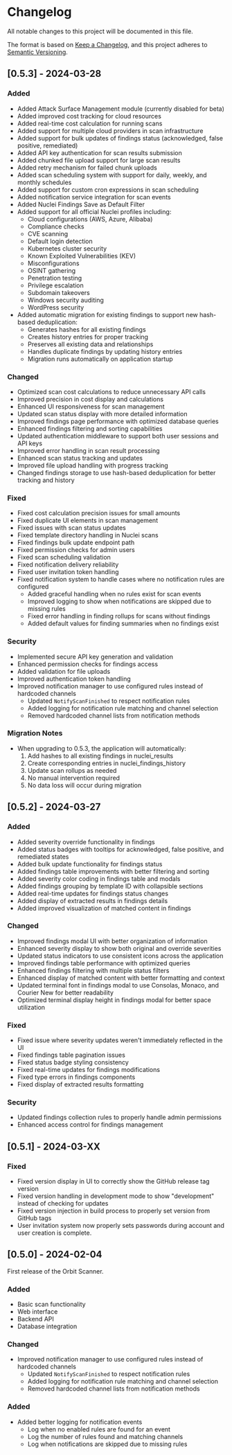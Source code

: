 # Changelog

All notable changes to this project will be documented in this file.

The format is based on [Keep a Changelog](https://keepachangelog.com/en/1.0.0/),
and this project adheres to [Semantic Versioning](https://semver.org/spec/v2.0.0.html).

## [0.5.3] - 2024-03-28

### Added
- Added Attack Surface Management module (currently disabled for beta)
- Added improved cost tracking for cloud resources
- Added real-time cost calculation for running scans
- Added support for multiple cloud providers in scan infrastructure
- Added support for bulk updates of findings status (acknowledged, false positive, remediated)
- Added API key authentication for scan results submission
- Added chunked file upload support for large scan results
- Added retry mechanism for failed chunk uploads
- Added scan scheduling system with support for daily, weekly, and monthly schedules
- Added support for custom cron expressions in scan scheduling
- Added notification service integration for scan events
- Added Nuclei Findings Save as Default Filter
- Added support for all official Nuclei profiles including:
  - Cloud configurations (AWS, Azure, Alibaba)
  - Compliance checks
  - CVE scanning
  - Default login detection
  - Kubernetes cluster security
  - Known Exploited Vulnerabilities (KEV)
  - Misconfigurations
  - OSINT gathering
  - Penetration testing
  - Privilege escalation
  - Subdomain takeovers
  - Windows security auditing
  - WordPress security
- Added automatic migration for existing findings to support new hash-based deduplication:
  - Generates hashes for all existing findings
  - Creates history entries for proper tracking
  - Preserves all existing data and relationships
  - Handles duplicate findings by updating history entries
  - Migration runs automatically on application startup

### Changed
- Optimized scan cost calculations to reduce unnecessary API calls
- Improved precision in cost display and calculations
- Enhanced UI responsiveness for scan management
- Updated scan status display with more detailed information
- Improved findings page performance with optimized database queries
- Enhanced findings filtering and sorting capabilities
- Updated authentication middleware to support both user sessions and API keys
- Improved error handling in scan result processing
- Enhanced scan status tracking and updates
- Improved file upload handling with progress tracking
- Changed findings storage to use hash-based deduplication for better tracking and history

### Fixed
- Fixed cost calculation precision issues for small amounts
- Fixed duplicate UI elements in scan management
- Fixed issues with scan status updates
- Fixed template directory handling in Nuclei scans
- Fixed findings bulk update endpoint path
- Fixed permission checks for admin users
- Fixed scan scheduling validation
- Fixed notification delivery reliability
- Fixed user invitation token handling
- Fixed notification system to handle cases where no notification rules are configured
  - Added graceful handling when no rules exist for scan events
  - Improved logging to show when notifications are skipped due to missing rules
  - Fixed error handling in finding rollups for scans without findings
  - Added default values for finding summaries when no findings exist

### Security
- Implemented secure API key generation and validation
- Enhanced permission checks for findings access
- Added validation for file uploads
- Improved authentication token handling
- Improved notification manager to use configured rules instead of hardcoded channels
  - Updated `NotifyScanFinished` to respect notification rules
  - Added logging for notification rule matching and channel selection
  - Removed hardcoded channel lists from notification methods

### Migration Notes
- When upgrading to 0.5.3, the application will automatically:
  1. Add hashes to all existing findings in nuclei_results
  2. Create corresponding entries in nuclei_findings_history
  3. Update scan rollups as needed
  4. No manual intervention required
  5. No data loss will occur during migration

## [0.5.2] - 2024-03-27

### Added
- Added severity override functionality in findings
- Added status badges with tooltips for acknowledged, false positive, and remediated states
- Added bulk update functionality for findings status
- Added findings table improvements with better filtering and sorting
- Added severity color coding in findings table and modals
- Added findings grouping by template ID with collapsible sections
- Added real-time updates for findings status changes
- Added display of extracted results in findings details
- Added improved visualization of matched content in findings

### Changed
- Improved findings modal UI with better organization of information
- Enhanced severity display to show both original and override severities
- Updated status indicators to use consistent icons across the application
- Improved findings table performance with optimized queries
- Enhanced findings filtering with multiple status filters
- Enhanced display of matched content with better formatting and context
- Updated terminal font in findings modal to use Consolas, Monaco, and Courier New for better readability
- Optimized terminal display height in findings modal for better space utilization

### Fixed
- Fixed issue where severity updates weren't immediately reflected in the UI
- Fixed findings table pagination issues
- Fixed status badge styling consistency
- Fixed real-time updates for findings modifications
- Fixed type errors in findings components
- Fixed display of extracted results formatting

### Security
- Updated findings collection rules to properly handle admin permissions
- Enhanced access control for findings management

## [0.5.1] - 2024-03-XX

### Fixed
- Fixed version display in UI to correctly show the GitHub release tag version
- Fixed version handling in development mode to show "development" instead of checking for updates
- Fixed version injection in build process to properly set version from GitHub tags
- User invitation system now properly sets passwords during account and user creation is complete.

## [0.5.0] - 2024-02-04
First release of the Orbit Scanner.

### Added
- Basic scan functionality
- Web interface
- Backend API
- Database integration 

### Changed
- Improved notification manager to use configured rules instead of hardcoded channels
  - Updated `NotifyScanFinished` to respect notification rules
  - Added logging for notification rule matching and channel selection
  - Removed hardcoded channel lists from notification methods

### Added
- Added better logging for notification events
  - Log when no enabled rules are found for an event
  - Log the number of rules found and matching channels
  - Log when notifications are skipped due to missing rules

 